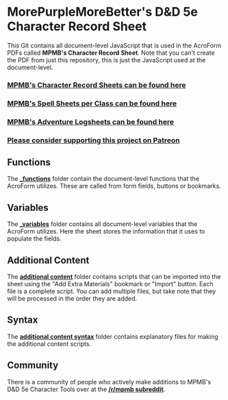 # MorePurpleMoreBetter's D&D 5e Character Record Sheet

This Git contains all document-level JavaScript that is used in the AcroForm PDFs called **MPMB's Character Record Sheet**. Note that you can't create the PDF from just this repository, this is just the JavaScript used at the document-level.

### [MPMB's Character Record Sheets can be found here](https://flapkan.com/mpmb/charsheets)

### [MPMB's Spell Sheets per Class can be found here](https://flapkan.com/mpmb/spellsheets)

### [MPMB's Adventure Logsheets can be found here](https://flapkan.com/mpmb/dmsguild)

### [Please consider supporting this project on Patreon](https://patreon.com/morepurplemorebetter)

## Functions
The **[\_functions](https://github.com/morepurplemorebetter/MPMBs-Character-Record-Sheet/tree/master/_functions)** folder contain the document-level functions that the AcroForm utilizes.
These are called from form fields, buttons or bookmarks.

## Variables
The **[\_variables](https://github.com/morepurplemorebetter/MPMBs-Character-Record-Sheet/tree/master/_variables)** folder contains all document-level variables that the AcroForm utilizes.
Here the sheet stores the information that it uses to populate the fields.

## Additional Content
The **[additional content](https://github.com/morepurplemorebetter/MPMBs-Character-Record-Sheet/tree/master/additional%20content)** folder contains scripts that can be imported into the sheet using the "Add Extra Materials" bookmark or "Import" button.
Each file is a complete script. You can add multiple files, but take note that they will be processed in the order they are added.

## Syntax
The **[additional content syntax](https://github.com/morepurplemorebetter/MPMBs-Character-Record-Sheet/tree/master/additional%20content%20syntax)** folder contains explanatory files for making the additional content scripts.

## Community
There is a community of people who actively make additions to MPMB's D&D 5e Character Tools over at the **[/r/mpmb subreddit](https://www.reddit.com/r/mpmb/)**.
